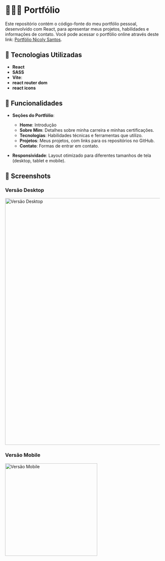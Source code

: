# 👩🏻‍💻 Portfólio
Este repositório contém o código-fonte do meu portfólio pessoal, desenvolvido com React, para apresentar meus projetos, habilidades e informações de contato. Você pode acessar o portfólio online através deste link: [Portfólio Nicoly Santos](https://portfolionicoly.vercel.app).

## 🚀 Tecnologias Utilizadas

- **React**
- **SASS**
- **Vite**: 
- **react router dom**
- **react icons**

## 🎨 Funcionalidades

- **Seções do Portfólio**:
  - **Home**: Introdução 
  - **Sobre Mim**: Detalhes sobre minha carreira e minhas certificações.
  - **Tecnologias**: Habilidades técnicas e ferramentas que utilizo.
  - **Projetos**: Meus projetos, com links para os repositórios no GitHub.
  - **Contato**: Formas de entrar em contato.
  
- **Responsividade**: Layout otimizado para diferentes tamanhos de tela (desktop, tablet e mobile).


## 📸 Screenshots

### Versão Desktop
<img src="https://drive.google.com/uc?export=view&id=1J_kp7PqMz5OY2ViTzOc5CZkJBVOkNyxo" alt="Versão Desktop" width="800"/>

### Versão Mobile
<img src="https://drive.google.com/uc?export=view&id=1cBEnIbWEkFIf2JQPpNimG51T7fgk83Bn" alt="Versão Mobile" width="300"/>
